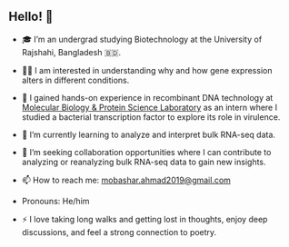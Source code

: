 ## Hello!  👋
- 🎓 I’m an undergrad studying Biotechnology at the University of Rajshahi, Bangladesh 🇧🇩.
- 👩‍🔬 I am interested in understanding why and how gene expression alters in different conditions.
- 🧫 I gained hands-on experience in recombinant DNA technology at [Molecular Biology & Protein Science Laboratory](https://mbpsl.ru.ac.bd/) as an intern where I studied a bacterial transcription factor to explore its role in virulence.
- 🧬 I’m currently learning to analyze and interpret bulk RNA-seq data.
- 👯 I’m seeking collaboration opportunities where I can contribute to analyzing or reanalyzing bulk RNA-seq data to gain new insights.


- 📫 How to reach me: mobashar.ahmad2019@gmail.com
- Pronouns: He/him
- ⚡ I love taking long walks and getting lost in thoughts, enjoy deep discussions, and feel a strong connection to poetry.

<!--
**MobasharAhmad/MobasharAhmad** is a ✨ _special_ ✨ repository because its `README.md` (this file) appears on your GitHub profile.

Here are some ideas to get you started:


-->
